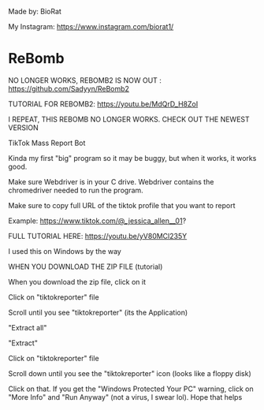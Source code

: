 Made by: BioRat

My Instagram: https://www.instagram.com/biorat1/


# ReBomb


NO LONGER WORKS, REBOMB2 IS NOW OUT : https://github.com/Sadyyn/ReBomb2

TUTORIAL FOR REBOMB2: https://youtu.be/MdQrD_H8ZoI

I REPEAT, THIS REBOMB NO LONGER WORKS. CHECK OUT THE NEWEST VERSION






TikTok Mass Report Bot

Kinda my first "big" program so it may be buggy, but when it works, it works good. 

Make sure Webdriver is in your C drive. Webdriver contains the chromedriver needed to run the program.

Make sure to copy full URL of the tiktok profile that you want to report

Example: https://www.tiktok.com/@_jessica_allen__01?

FULL TUTORIAL HERE: https://youtu.be/yV80MCl235Y

I used this on Windows by the way


WHEN YOU DOWNLOAD THE ZIP FILE (tutorial)

When you download the zip file, click on it

Click on "tiktokreporter" file

Scroll until you see "tiktokreporter" (its the Application)

"Extract all" 

"Extract"

Click on "tiktokreporter" file 

Scroll down until you see the "tiktokreporter" icon (looks like a floppy disk)

Click on that.  If you get the "Windows Protected Your PC" warning, click on "More Info" and "Run Anyway" (not a virus, I swear lol).  Hope that helps
